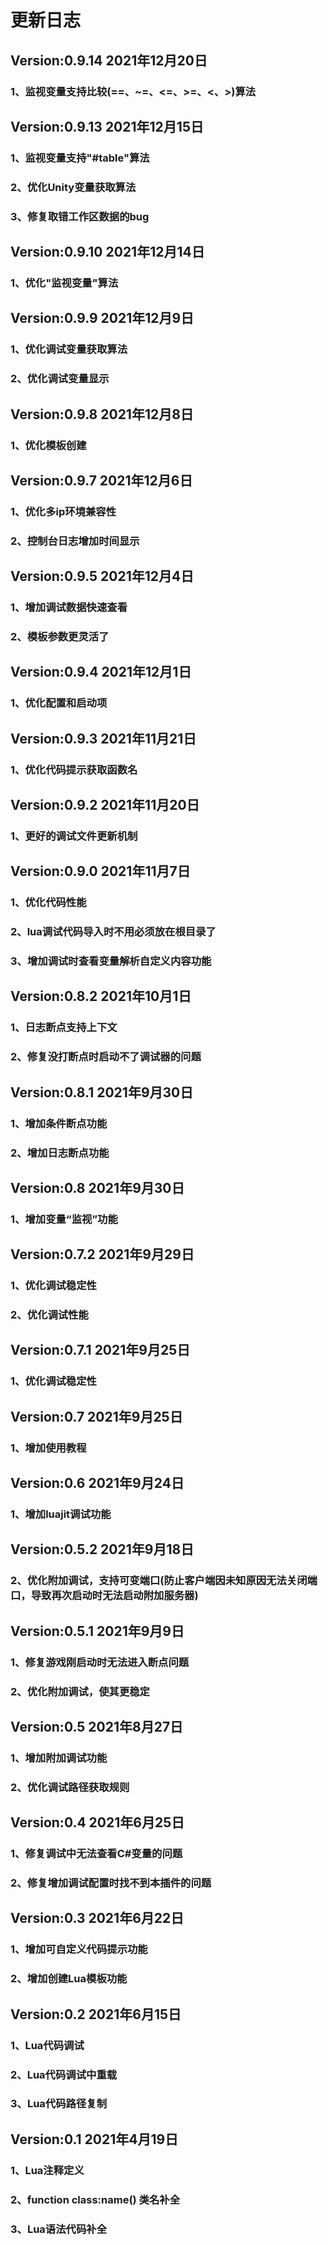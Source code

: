 # 更新日志
## Version:0.9.14   2021年12月20日
###    1、监视变量支持比较(==、~=、<=、>=、<、>)算法

## Version:0.9.13   2021年12月15日
###    1、监视变量支持"#table"算法
###    2、优化Unity变量获取算法
###    3、修复取错工作区数据的bug

## Version:0.9.10   2021年12月14日
###    1、优化"监视变量"算法

## Version:0.9.9   2021年12月9日
###    1、优化调试变量获取算法
###    2、优化调试变量显示

## Version:0.9.8   2021年12月8日
###    1、优化模板创建

## Version:0.9.7   2021年12月6日
###    1、优化多ip环境兼容性
###    2、控制台日志增加时间显示

## Version:0.9.5   2021年12月4日
###    1、增加调试数据快速查看
###    2、模板参数更灵活了

## Version:0.9.4   2021年12月1日
###    1、优化配置和启动项

## Version:0.9.3   2021年11月21日
###    1、优化代码提示获取函数名

## Version:0.9.2   2021年11月20日
###    1、更好的调试文件更新机制

## Version:0.9.0   2021年11月7日
###    1、优化代码性能
###    2、lua调试代码导入时不用必须放在根目录了
###    3、增加调试时查看变量解析自定义内容功能

## Version:0.8.2   2021年10月1日
###    1、日志断点支持上下文
###    2、修复没打断点时启动不了调试器的问题

## Version:0.8.1    2021年9月30日
###    1、增加条件断点功能
###    2、增加日志断点功能

## Version:0.8    2021年9月30日
###    1、增加变量“监视”功能

## Version:0.7.2    2021年9月29日
###    1、优化调试稳定性
###    2、优化调试性能

## Version:0.7.1    2021年9月25日
###    1、优化调试稳定性

## Version:0.7    2021年9月25日
###    1、增加使用教程

## Version:0.6    2021年9月24日
###    1、增加luajit调试功能

## Version:0.5.2    2021年9月18日
###    2、优化附加调试，支持可变端口(防止客户端因未知原因无法关闭端口，导致再次启动时无法启动附加服务器)

## Version:0.5.1    2021年9月9日
###    1、修复游戏刚启动时无法进入断点问题
###    2、优化附加调试，使其更稳定

## Version:0.5    2021年8月27日
###    1、增加附加调试功能
###    2、优化调试路径获取规则

## Version:0.4    2021年6月25日
###    1、修复调试中无法查看C#变量的问题
###    2、修复增加调试配置时找不到本插件的问题

## Version:0.3    2021年6月22日
###    1、增加可自定义代码提示功能
###    2、增加创建Lua模板功能

## Version:0.2    2021年6月15日
###    1、Lua代码调试
###    2、Lua代码调试中重载
###    3、Lua代码路径复制

## Version:0.1    2021年4月19日
###    1、Lua注释定义
###    2、function class:name() 类名补全
###    3、Lua语法代码补全